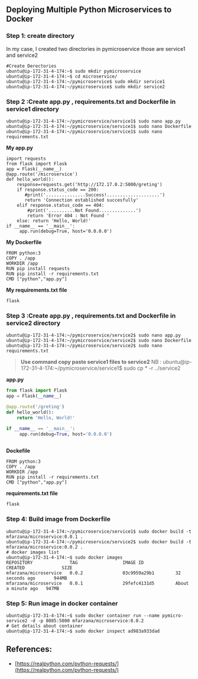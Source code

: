 
## Deploying Multiple Python Microservices to Docker
### Step 1:  create directory 
In my case, I created two directories in pymicroservice those are service1 and service2
```
#Create Derectories
ubuntu@ip-172-31-4-174:~$ sudo mkdir pymicroservice
ubuntu@ip-172-31-4-174:~$ cd microservice/
ubuntu@ip-172-31-4-174:~/pymicroservice$ sudo mkdir service1
ubuntu@ip-172-31-4-174:~/pymicroservice$ sudo mkdir service2
```
### Step 2 :Create app.py , requirements.txt and Dockerfile  in service1 directory
```
ubuntu@ip-172-31-4-174:~/pymicroservice/service1$ sudo nano app.py
ubuntu@ip-172-31-4-174:~/pymicroservice/service1$ sudo nano Dockerfile
ubuntu@ip-172-31-4-174:~/pymicroservice/service1$ sudo nano requirements.txt  
```
**My app.py**
```
import requests
from flask import Flask
app = Flask(__name__)
@app.route('/microservice')
def hello_world():
    response=requests.get('http://172.17.0.2:5000/greting')
    if response.status_code == 200:
       #print('...............Success!....................')
       return 'Connection established succesfully'
    elif response.status_code == 404:
        #print('..........Not Found..............')
        return 'Error 404 : Not Found '
    else: return 'Hello, World!'
if __name__ == '__main__':
     app.run(debug=True, host='0.0.0.0')

```
**My Dockerfile**
```
FROM python:3
COPY . /app
WORKDIR /app
RUN pip install requests
RUN pip install -r requirements.txt
CMD ["python","app.py"]
```
**My requirements.txt file** 
```
flask
```

### Step 3 :Create app.py , requirements.txt and Dockerfile  in service2 directory
```
ubuntu@ip-172-31-4-174:~/pymicroservice/service2$ sudo nano app.py
ubuntu@ip-172-31-4-174:~/pymicroservice/service2$ sudo nano Dockerfile
ubuntu@ip-172-31-4-174:~/pymicroservice/service2$ sudo nano requirements.txt
```
>**Use command copy paste service1 files to service2** 
>  NB : ubuntu@ip-172-31-4-174:~/pymicroservice/service1$ sudo cp * -r ../service2

**app.py** 
```                                                                     app.py
from flask import Flask
app = Flask(__name__)

@app.route('/greting')
def hello_world():
    return 'Hello, World!'

if __name__ == '__main__':
     app.run(debug=True, host='0.0.0.0')
  
 ```
**Dockefile**
```
FROM python:3
COPY . /app
WORKDIR /app
RUN pip install -r requirements.txt
CMD ["python","app.py"]
```
 **requirements.txt file**
 ```
 flask 
 ```
### Step 4: Build  image from Dockerfile
```
ubuntu@ip-172-31-4-174:~/pymicroservice/service1$ sudo docker build -t mfarzana/microservice:0.0.1 .
ubuntu@ip-172-31-4-174:~/pymicroservice/service2$ sudo docker build -t mfarzana/microservice:0.0.2 .
# docker images list
ubuntu@ip-172-31-4-174:~$ sudo docker images
REPOSITORY              TAG                 IMAGE ID            CREATED              SIZE
mfarzana/microservice   0.0.2               03c9959a29b1        32 seconds ago       944MB
mfarzana/microservice   0.0.1               29fefc4131d5        About a minute ago   947MB
```
### Step 5: Run image in docker container
```
ubuntu@ip-172-31-4-174:~$ sudo docker container run --name pymicro-service2 -d -p 8085:5000 mfarzana/microservice:0.0.2
# Get details about container
ubuntu@ip-172-31-4-174:~$ sudo docker inspect ad983a933dad
```

## References:

 - [https://realpython.com/python-requests/](https://realpython.com/python-requests/)

<!--stackedit_data:
eyJoaXN0b3J5IjpbMTQ3OTM2NTY1NSwyMTI1NTk3NjM1LDEyMD
c0MDc3MzIsOTg1NjMxODM2LC0zNjA5OTMwMDYsLTY5MTU0NDc1
OCwxNDIzMTY4NTAwLDgwNDk5MDM3NSwyMDk2NjU4NDM2LDE2OT
A2NDQ2NDRdfQ==
-->
